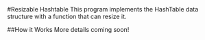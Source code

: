 <snippet>
#Resizable Hashtable
This program implements the HashTable data structure with a function that can resize it.

##How it Works
More details coming soon!
</snippet>
